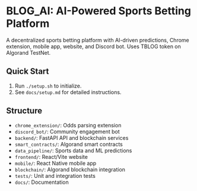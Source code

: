 # BLOG_AI: AI-Powered Sports Betting Platform

A decentralized sports betting platform with AI-driven predictions, Chrome extension, mobile app, website, and Discord bot. Uses TBLOG token on Algorand TestNet.

## Quick Start
1. Run `./setup.sh` to initialize.
2. See `docs/setup.md` for detailed instructions.

## Structure
- `chrome_extension/`: Odds parsing extension
- `discord_bot/`: Community engagement bot
- `backend/`: FastAPI API and blockchain services
- `smart_contracts/`: Algorand smart contracts
- `data_pipeline/`: Sports data and ML predictions
- `frontend/`: React/Vite website
- `mobile/`: React Native mobile app
- `blockchain/`: Algorand blockchain integration
- `tests/`: Unit and integration tests
- `docs/`: Documentation
